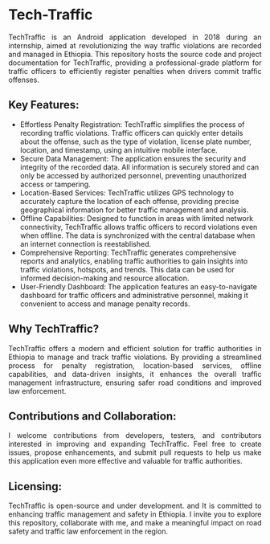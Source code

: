 # Tech-Traffic 

<p align="justify"> TechTraffic is an Android application developed in 2018 during an internship, aimed at revolutionizing the way traffic violations are recorded and managed in Ethiopia. This repository hosts the source code and project documentation for TechTraffic, providing a professional-grade platform for traffic officers to efficiently register penalties when drivers commit traffic offenses.</p>

## Key Features:


- Effortless Penalty Registration: TechTraffic simplifies the process of recording traffic violations. Traffic officers can quickly enter details about the offense, such as the type of violation, license plate number, location, and timestamp, using an intuitive mobile interface.
- Secure Data Management: The application ensures the security and integrity of the recorded data. All information is securely stored and can only be accessed by authorized personnel, preventing unauthorized access or tampering.
- Location-Based Services: TechTraffic utilizes GPS technology to accurately capture the location of each offense, providing precise geographical information for better traffic management and analysis.
- Offline Capabilities: Designed to function in areas with limited network connectivity, TechTraffic allows traffic officers to record violations even when offline. The data is synchronized with the central database when an internet connection is reestablished.
- Comprehensive Reporting: TechTraffic generates comprehensive reports and analytics, enabling traffic authorities to gain insights into traffic violations, hotspots, and trends. This data can be used for informed decision-making and resource allocation.
- User-Friendly Dashboard: The application features an easy-to-navigate dashboard for traffic officers and administrative personnel, making it convenient to access and manage penalty records.

## Why TechTraffic?

<p align="justify">TechTraffic offers a modern and efficient solution for traffic authorities in Ethiopia to manage and track traffic violations. By providing a streamlined process for penalty registration, location-based services, offline capabilities, and data-driven insights, it enhances the overall traffic management infrastructure, ensuring safer road conditions and improved law enforcement.

## Contributions and Collaboration:
<p align="justify">I welcome contributions from developers, testers, and contributors interested in improving and expanding TechTraffic. Feel free to create issues, propose enhancements, and submit pull requests to help us make this application even more effective and valuable for traffic authorities.</p>

## Licensing:
<p align="justify">TechTraffic is open-source and under development. and It is committed to enhancing traffic management and safety in Ethiopia. I invite you to explore this repository, collaborate with me, and make a meaningful impact on road safety and traffic law enforcement in the region. </p>
